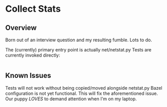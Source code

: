 # Collect Stats

## Overview
Born out of an interview question and my resulting fumble. Lots to do.

The (currently) primary entry point is actually net/netstat.py
Tests are currently invoked directly:
```python3 test_netstat.py
```

## Known Issues
Tests will not work without being copied/moved alongside netstat.py
Bazel configuration is not yet functional. This will fix the aforementioned issue.
Our puppy *LOVES* to demand attention when I'm on my laptop.
